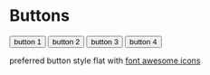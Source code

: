 # Buttons

<button class="sat-btn-1"><i class="fa fa-home fa-fw"></i> button 1</button>
<button class="sat-btn-2"><i class="fa fa-check fa-fw"></i> button 2</button>
<button class="sat-btn-3"><i class="fa fa-heart fa-fw"></i> button 3</button>
<button class="sat-btn-4"><i class="fa fa-plane fa-fw"></i> button 4</button>

preferred button style flat with [font awesome icons](http://fortawesome.github.io/Font-Awesome/icons/)
